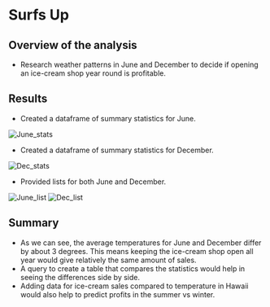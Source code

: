 # Surfs Up

## Overview of the analysis
* Research weather patterns in June and December to decide if opening an ice-cream shop year round is profitable. 

## Results
* Created a dataframe of summary statistics for June.

![June_stats](https://user-images.githubusercontent.com/106329824/194572532-fd74f13c-c006-4365-b40a-3b8b082f1e1c.png)

* Created a dataframe of summary statistics for December.

![Dec_stats](https://user-images.githubusercontent.com/106329824/194572522-73648646-faf2-44b9-8a3b-9618b829f67f.png)

* Provided lists for both June and December.

![June_list](https://user-images.githubusercontent.com/106329824/194572549-77dd1337-b513-43e1-826f-6b267db31fc5.png) ![Dec_list](https://user-images.githubusercontent.com/106329824/194572561-990d48e7-c574-4f33-bd71-d46c9703fdb0.png)


## Summary
* As we can see, the average temperatures for June and December differ by about 3 degrees. This means keeping the ice-cream shop open all year would give relatively the same amount of sales.
* A query to create a table that compares the statistics would help in seeing the differences side by side.
* Adding data for ice-cream sales compared to temperature in Hawaii would also help to predict profits in the summer vs winter.
